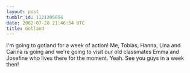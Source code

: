 ```yaml
---
layout: post
tumblr_id: 1121205854  
date: 2002-07-28 21:46:54 UTC
title: Gotland
---
```


I'm going to gotland for a week of action! Me, Tobias, Hanna, Lina and Carina is going and we're going to visit our old classmates Emma and Josefine who lives there for the moment. Yeah. See you guys in a week then!
